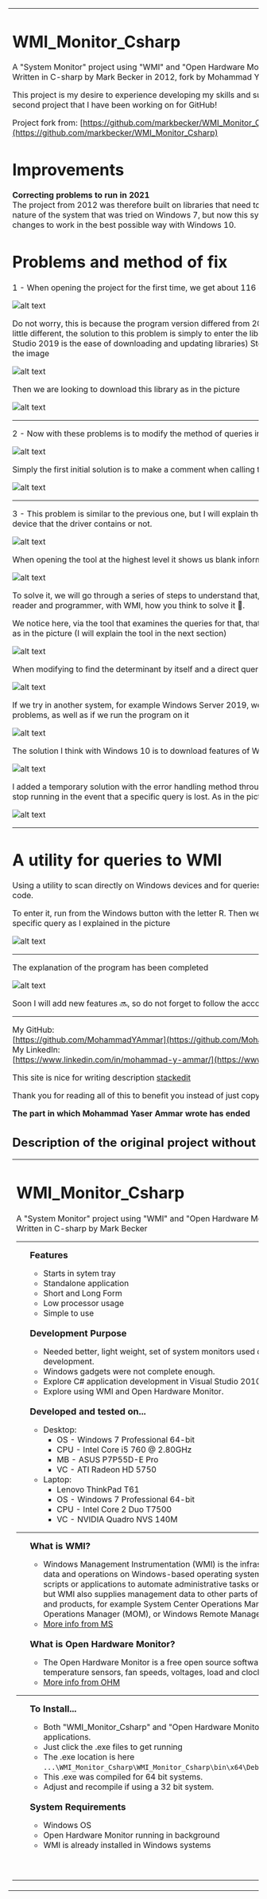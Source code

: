 <table border=0><tr><td valign="top">
<h1>WMI_Monitor_Csharp</h1>
A "System Monitor" project using "WMI" and "Open Hardware Monitor".<br />
Written in C-sharp by Mark Becker in 2012, fork by Mohammad Yaser Ammar in 2021

This project is my desire to experience developing my skills and supporting open source projects, this is the second project that I have been working on for GitHub!

Project fork from:  [https://github.com/markbecker/WMI_Monitor_Csharp](https://github.com/markbecker/WMI_Monitor_Csharp)

# Improvements

**Correcting problems to run in 2021**  
The project from 2012 was therefore built on libraries that need to be changed or updated, in addition to the nature of the system that was tried on Windows 7, but now this system has stopped supporting it, I have tried the changes to work in the best possible way with Windows 10.

# Problems and method of fix

1 - When opening the project for the first time, we get about 116 errors, as in the picture

![alt text](https://github.com/MohammadYAmmar/WMI_Monitor_Csharp/blob/feature/Fix-to-run-in-2021/Picture%20of%20the%20first%20problem.png "Picture of first problem")

  Do not worry, this is because the program version differed from 2010 to 2019, so the handling of libraries is a little different, the solution to this problem is simply to enter the library store (one of the advantages of Visual Studio 2019 is the ease of downloading and updating libraries) Store Picture of NuGet Packages we enter it like the image

![alt text](https://github.com/MohammadYAmmar/WMI_Monitor_Csharp/blob/feature/Fix-to-run-in-2021/Picture%20of%20NuGet%20Packges.png "Picture of steps to open NuGet Packages")


Then we are looking to download this library as in the picture

![alt text](https://github.com/MohammadYAmmar/WMI_Monitor_Csharp/blob/feature/Fix-to-run-in-2021/Picture%20to%20solve%20the%20first%20problem.png "Picture to solve the first problem")


---
2 - Now with these problems is to modify the method of queries in the code because an error such as

![alt text](https://github.com/MohammadYAmmar/WMI_Monitor_Csharp/blob/feature/Fix-to-run-in-2021/Picture%20of%20the%20second%20problem.png "Picture to solve the second problem")

Simply the first initial solution is to make a comment when calling the method to limit the problem

![alt text](https://github.com/MohammadYAmmar/WMI_Monitor_Csharp/blob/feature/Fix-to-run-in-2021/Picture%20to%20inital%20solve%20the%20second%20problem.png "Picture of initial solve of second problem")

---
3 - This problem is similar to the previous one, but I will explain the reasons for it because it depends on the device that the driver contains or not. 

![alt text](https://github.com/MohammadYAmmar/WMI_Monitor_Csharp/blob/feature/Fix-to-run-in-2021/Picture%20of%20the%20third%20problem.png "Picture of initial solve of third problem")

When opening the tool at the highest level it shows us blank information, but this is with a comment of course

![alt text](https://github.com/MohammadYAmmar/WMI_Monitor_Csharp/blob/feature/Fix-to-run-in-2021/Picture%20to%20inital%20solve%20the%20third%20problem.png "Picture of initial solve of third problem")

To solve it, we will go through a series of steps to understand that, if you encounter a similar problem, dear reader and programmer, with WMI, how you think to solve it 🤔.

We notice here, via the tool that examines the queries for that, that the query in the code does not exist basically as in the picture (I will explain the tool in the next section)

![alt text](https://github.com/MohammadYAmmar/WMI_Monitor_Csharp/blob/feature/Fix-to-run-in-2021/Picture%201%20when%20solve%20the%20third%20problem.png "Picture 1 when solve")

When modifying to find the determinant by itself and a direct query is still the error, why?

![alt text](https://github.com/MohammadYAmmar/WMI_Monitor_Csharp/blob/feature/Fix-to-run-in-2021/Picture%202%20when%20solve%20the%20third%20problem.png "Picture 2 when solve")

If we try in another system, for example Windows Server 2019, we investigate that it works with the tool without problems, as well as if we run the program on it

![alt text](https://github.com/MohammadYAmmar/WMI_Monitor_Csharp/blob/feature/Fix-to-run-in-2021/Picture%203%20when%20solve%20the%20third%20problem.png "Picture 3 when solve")

The solution I think with Windows 10 is to download features of WMI and SNMP from settings

![alt text](https://github.com/MohammadYAmmar/WMI_Monitor_Csharp/blob/feature/Fix-to-run-in-2021/Picture%204%20when%20solve%20the%20third%20problem.png "Picture 4 when solve")

I added a temporary solution with the error handling method through try and catch so that the program does not stop running in the event that a specific query is lost. As in the picture

![alt text](https://github.com/MohammadYAmmar/WMI_Monitor_Csharp/blob/feature/Fix-to-run-in-2021/Picture%20of%20handling%20of%20error.png "try catch")


---
# A utility for queries to WMI

Using a utility to scan directly on Windows devices and for queries, are they present or not before checking the code.

To enter it, run from the Windows button with the letter R.
Then we call the field we want and inquire about the specific query as I explained in the picture

![alt text](hhttps://github.com/MohammadYAmmar/WMI_Monitor_Csharp/blob/feature/Fix-to-run-in-2021/Picture%20of%20helping%20tool.png "WMI tool")

---
The explanation of the program has been completed

![alt text](https://github.com/MohammadYAmmar/WMI_Monitor_Csharp/blob/feature/Fix-to-run-in-2021/Picture%20of%20about%20program.png "About program")


Soon I will add new features 🔜, so do not forget to follow the account and star to the repository ✔🌟😁

---
My GitHub:  
[https://github.com/MohammadYAmmar](https://github.com/MohammadYAmmar)  
My LinkedIn:  
[https://www.linkedin.com/in/mohammad-y-ammar/](https://www.linkedin.com/in/mohammad-y-ammar/)

This site is nice for writing description [stackedit](https://stackedit.io/)


Thank you for reading all of this to benefit you instead of just copying and pasting ✂!

**The part in which Mohammad Yaser Ammar wrote has ended**




## Description of the original project without modification:

<table border=0><tr><td valign="top">
<h1>WMI_Monitor_Csharp</h1>
A "System Monitor" project using "WMI" and "Open Hardware Monitor".<br />
Written in C-sharp by Mark Becker
<hr>
<ul>
<font size='4'><b>Features</b></font><ul>
<li>Starts in sytem tray
<li>Standalone application
<li>Short and Long Form
<li>Low processor usage
<li>Simple to use
</ul><br/>
<font size='4'><b>Development Purpose</b></font><ul>
<li>Needed better, light weight, set of system monitors used during application development.
<li>Windows gadgets were not complete enough.
<li>Explore C# application development in Visual Studio 2010.
<li>Explore using WMI and Open Hardware Monitor.
</ul><br/>
<font size='4'><b>Developed and tested on...</b></font><ul>
<li>Desktop:<ul>
<li>OS - Windows 7 Professional 64-bit
<li>CPU - Intel Core i5 760 @ 2.80GHz
<li>MB - ASUS P7P55D-E Pro
<li>VC - ATI Radeon HD 5750
</ul>
<li>Laptop:<ul>
<li>Lenovo ThinkPad T61
<li>OS - Windows 7 Professional 64-bit
<li>CPU - Intel Core 2 Duo T7500
<li>VC - NVIDIA Quadro NVS 140M
</ul></ul></ul>
<hr>
<ul>
<font size='4'><b>What is WMI?</b></font><ul>
<li>Windows Management Instrumentation (WMI) is the infrastructure for management <br />
data and operations on Windows-based operating systems. You can write WMI <br />
scripts or applications to automate administrative tasks on remote computers <br />
but WMI also supplies management data to other parts of the operating system <br />
and products, for example System Center Operations Manager, formerly Microsoft <br />
Operations Manager (MOM), or Windows Remote Management <br />
<li><a href="http://msdn.microsoft.com/en-us/library/aa393964(v=vs.85)" target=blank>More info from MS</a>
</ul><br/>
<font size='4'><b>What is Open Hardware Monitor?</b></font><ul>
<li>The Open Hardware Monitor is a free open source software that monitors <br />
temperature sensors, fan speeds, voltages, load and clock speeds of a computer.<br />
<li><a href="http://openhardwaremonitor.org/" target=blank>More info from OHM</a>
</ul></ul>
<hr>
<ul>
<font size='4'><b>To Install...</b></font><ul>
<li>Both "WMI_Monitor_Csharp" and "Open Hardware Monitor" are stand-alone applications.
<li>Just click the .exe files to get running
<li>The .exe location is here<br/>
<code>...\WMI_Monitor_Csharp\WMI_Monitor_Csharp\bin\x64\Debug\WMI_Monitor_Csharp.exe</code>
<li>This .exe was compiled for 64 bit systems.
<li>Adjust and recompile if using a 32 bit system.
</ul><br/>
<font size='4'><b>System Requirements</b></font><ul>
<li>Windows OS
<li>Open Hardware Monitor running in background
<li>WMI is already installed in Windows systems
</ul></ul><br/><br/>
</td>
<td valign="top">
<a href="https://github.com/markbecker/WMI_Monitor_Csharp/raw/master/screenshot.png" target=blank>
<img border=1 src="https://github.com/markbecker/WMI_Monitor_Csharp/raw/master/screenshot.png" height="216" width="128" alt="Screenshot 1"/></a><br />
<a href="https://github.com/markbecker/WMI_Monitor_Csharp/raw/master/screenshot.png" target=blank>Click for larger</a><br /><br />
<a href="https://github.com/markbecker/WMI_Monitor_Csharp/raw/master/screenshot2.png" target=blank>
<img border=1 src="https://github.com/markbecker/WMI_Monitor_Csharp/raw/master/screenshot2.png" height="474" width="128" alt="Screenshot 2"/></a><br />
<a href="https://github.com/markbecker/WMI_Monitor_Csharp/raw/master/screenshot2.png" target=blank>Click for larger</a><br />
</td></tr></table>
